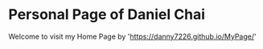 # Personal Page of Daniel Chai

Welcome to visit my Home Page by 'https://danny7226.github.io/MyPage/'